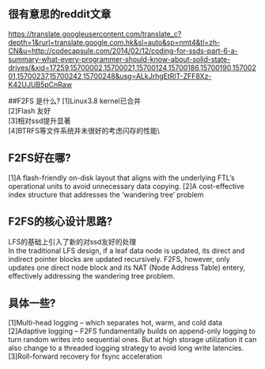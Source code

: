 ## 很有意思的reddit文章
https://translate.googleusercontent.com/translate_c?depth=1&rurl=translate.google.com.hk&sl=auto&sp=nmt4&tl=zh-CN&u=http://codecapsule.com/2014/02/12/coding-for-ssds-part-6-a-summary-what-every-programmer-should-know-about-solid-state-drives/&xid=17259,15700002,15700021,15700124,15700186,15700190,15700201,15700237,15700242,15700248&usg=ALkJrhgEtRlT-ZFF8Xz-K42UJUB5pCnRaw

##F2FS 是什么?
[1]Linux3.8 kernel已合并\
[2]Flash 友好\
[3]相对ssd提升显著\
[4]BTRFS等文件系统并未很好的考虑闪存的性能\


## F2FS好在哪?
[1]A flash-friendly on-disk layout that aligns with the underlying FTL’s operational units to avoid unnecessary data copying.
[2]A cost-effective index structure that addresses the ‘wandering tree’ problem

## F2FS的核心设计思路?
LFS的基础上引入了新的对ssd友好的处理\
In the traditional LFS design, if a leaf data node is updated, its direct and indirect pointer blocks are updated recursively. F2FS, however, only updates one direct node block and its NAT (Node Address Table) entery, effectively addressing the wandering tree problem. 

## 具体一些?
[1]Multi-head logging – which separates hot, warm, and cold data
[2]Adaptive logging – F2FS fundamentally builds on append-only logging to turn random writes into sequential ones. But at high storage utilization it can also change to a threaded logging strategy to avoid long write latencies.
[3]Roll-forward recovery for fsync acceleration


